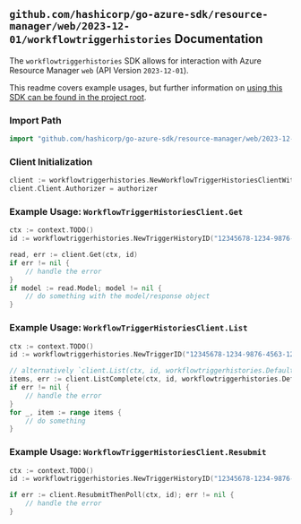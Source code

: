 
## `github.com/hashicorp/go-azure-sdk/resource-manager/web/2023-12-01/workflowtriggerhistories` Documentation

The `workflowtriggerhistories` SDK allows for interaction with Azure Resource Manager `web` (API Version `2023-12-01`).

This readme covers example usages, but further information on [using this SDK can be found in the project root](https://github.com/hashicorp/go-azure-sdk/tree/main/docs).

### Import Path

```go
import "github.com/hashicorp/go-azure-sdk/resource-manager/web/2023-12-01/workflowtriggerhistories"
```


### Client Initialization

```go
client := workflowtriggerhistories.NewWorkflowTriggerHistoriesClientWithBaseURI("https://management.azure.com")
client.Client.Authorizer = authorizer
```


### Example Usage: `WorkflowTriggerHistoriesClient.Get`

```go
ctx := context.TODO()
id := workflowtriggerhistories.NewTriggerHistoryID("12345678-1234-9876-4563-123456789012", "example-resource-group", "siteName", "workflowName", "triggerName", "historyName")

read, err := client.Get(ctx, id)
if err != nil {
	// handle the error
}
if model := read.Model; model != nil {
	// do something with the model/response object
}
```


### Example Usage: `WorkflowTriggerHistoriesClient.List`

```go
ctx := context.TODO()
id := workflowtriggerhistories.NewTriggerID("12345678-1234-9876-4563-123456789012", "example-resource-group", "siteName", "workflowName", "triggerName")

// alternatively `client.List(ctx, id, workflowtriggerhistories.DefaultListOperationOptions())` can be used to do batched pagination
items, err := client.ListComplete(ctx, id, workflowtriggerhistories.DefaultListOperationOptions())
if err != nil {
	// handle the error
}
for _, item := range items {
	// do something
}
```


### Example Usage: `WorkflowTriggerHistoriesClient.Resubmit`

```go
ctx := context.TODO()
id := workflowtriggerhistories.NewTriggerHistoryID("12345678-1234-9876-4563-123456789012", "example-resource-group", "siteName", "workflowName", "triggerName", "historyName")

if err := client.ResubmitThenPoll(ctx, id); err != nil {
	// handle the error
}
```
